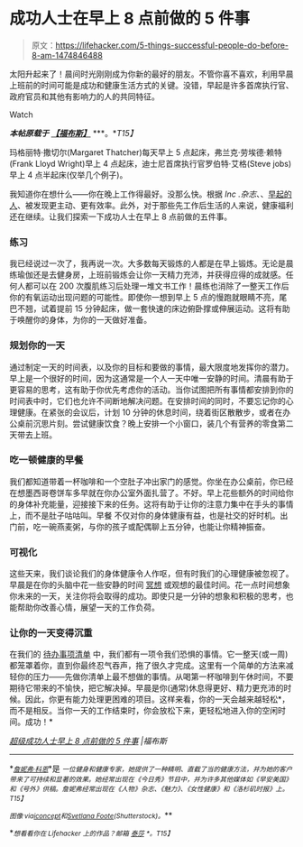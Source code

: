# 成功人士在早上 8 点前做的 5 件事

> 原文：<https://lifehacker.com/5-things-successful-people-do-before-8-am-1474846488>

太阳升起来了！晨间时光刚刚成为你新的最好的朋友。不管你喜不喜欢，利用早晨上班前的时间可能是成功和健康生活方式的关键。没错，早起是许多首席执行官、政府官员和其他有影响力的人的共同特征。

Watch

***本帖原载于*** [***【福布斯】***](http://www.forbes.com/sites/jennifercohen/2013/10/02/5-things-super-successful-people-do-before-8-am/) ***。**T15】*

玛格丽特·撒切尔(Margaret Thatcher)每天早上 5 点起床，弗兰克·劳埃德·赖特(Frank Lloyd Wright)早上 4 点起床，迪士尼首席执行官罗伯特·艾格(Steve jobs)早上 4 点半起床(仅举几个例子)。

我知道你在想什么——你在晚上工作得最好。没那么快。根据 *Inc .杂志*、、[早起的人](https://lifehacker.com/how-to-stop-snoozing-and-get-yourself-out-of-bed-5934145)、被发现更主动、更有效率。此外，对于那些先工作后生活的人来说，健康福利还在继续。让我们探索一下成功人士在早上 8 点前做的五件事。

### **练习**

我已经说过一次了，我再说一次。大多数每天锻炼的人都是在早上锻炼。无论是晨练瑜伽还是去健身房，上班前锻炼会让你一天精力充沛，并获得应得的成就感。任何人都可以在 200 次腹肌练习后处理一堆文书工作！晨练也消除了一整天工作后你的有氧运动出现问题的可能性。即使你一想到早上 5 点的慢跑就眼睛不亮，尾巴不翘，试着提前 15 分钟起床，做一套快速的床边俯卧撑或伸展运动。这将有助于唤醒你的身体，为你的一天做好准备。

### **规划你的一天**

通过制定一天的时间表，以及你的目标和要做的事情，最大限度地发挥你的潜力。早上是一个很好的时间，因为这通常是一个人一天中唯一安静的时间。清晨有助于更容易的思考，这有助于你优先考虑你的活动。当你试图把所有事情都安排到你的时间表中时，它们也允许不间断地解决问题。在安排时间的同时，不要忘记你的心理健康。在紧张的会议后，计划 10 分钟的休息时间，绕着街区散散步，或者在办公桌前沉思片刻。尝试健康饮食？晚上安排一个小窗口，装几个有营养的零食第二天带去上班。

### **吃一顿健康的早餐**

我们都知道带着一杯咖啡和一个空肚子冲出家门的感觉。你坐在办公桌前，你已经在想墨西哥卷饼车多早就在你办公室外面扎营了。不好。早上花些额外的时间给你的身体补充能量，迎接接下来的任务。这将有助于让你的注意力集中在手头的事情上，而不是肚子咕咕叫。早餐 不仅对你的身体健康有益，也是社交的好时机。出门前，吃一碗燕麦粥，与你的孩子或配偶聊上五分钟，也能让你精神振奋。

### **可视化**

这些天来，我们谈论我们的身体健康令人作呕，但有时我们的心理健康被忽视了。早晨是在你的头脑中花一些安静的时间 [冥想](https://lifehacker.com/what-happens-to-the-brain-when-you-meditate-and-how-it-1202533314) 或观想的最佳时间。花一点时间想象你未来的一天，关注你将会取得的成功。即使只是一分钟的想象和积极的思考，也能帮助你改善心情，展望一天的工作负荷。

### **让你的一天变得沉重**

在我们的 [待办事项清单](https://lifehacker.com/back-to-basics-how-to-simplify-your-to-do-list-and-mak-5954123) 中，我们都有一项令我们恐惧的事情。它一整天(或一周)都笼罩着你，直到你最终忍气吞声，拖了很久才完成。这里有一个简单的方法来减轻你的压力——先做你清单上最不想做的事情。从喝第一杯咖啡到午休时间，不要期待它带来的不愉快，把它解决掉。早晨是你(通常)休息得更好、精力更充沛的时候。因此，你更有能力处理更困难的项目。这样来看，你的一天会越来越轻松*，而不是相反。当你一天的工作结束时，你会放松下来，更轻松地进入你的空闲时间。成功！*

*[超级成功人士早上 8 点前做的 5 件事](http://www.forbes.com/sites/jennifercohen/2013/10/02/5-things-super-successful-people-do-before-8-am/) |福布斯*

* * *

*[<small>*詹妮弗·科恩*</small>](http://jennifercohen.com/)<small></small>*是 <small>*一位健身和健康专家，她提供了一种精明、直截了当的健康方法，并为她的客户带来了可持续和显著的效果。她经常出现在《今日秀》节目中，并为许多其他媒体如《早安美国》和《号外》供稿。詹妮弗经常出现在《人物》杂志、《魅力》、《女性健康》和《洛杉矶时报》上。*T15】</small>**

***<small>图像 via</small>*[<small>*iconcept*</small>](http://www.shutterstock.com/pic.mhtml?id=77165428&src=id)<small>*和*</small>[<small>*Svetlana Foote*</small>](http://www.shutterstock.com/pic.mhtml?id=129518396&src=id)<small>*(Shutterstock)。*</small>**

**<small>*想看看你在 Lifehacker 上的作品？邮箱*</small> [<small>*泰莎*</small>](https://mail.google.com/mail/?view=cm&fs=1&tf=1&to=tessa@lifehacker.com) <small>*。*T15】</small>**